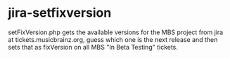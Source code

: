 jira-setfixversion
==================

setFixVersion.php gets the available versions for the MBS project from
jira at tickets.musicbrainz.org, guess which one is the next release
and then sets that as fixVersion on all MBS "In Beta Testing" tickets.


